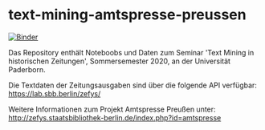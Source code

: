 # text-mining-amtspresse-preussen

[![Binder](https://mybinder.org/badge_logo.svg)](https://mybinder.org/v2/gh/martindroege/text-mining-amtspresse-preussen/master)

Das Repository enthält Noteboobs und Daten zum Seminar 'Text Mining in
historischen Zeitungen', Sommersemester 2020, an der Universität Paderborn.

Die Textdaten der Zeitungsausgaben sind über die folgende API verfügbar:
https://lab.sbb.berlin/zefys/

Weitere Informationen zum Projekt Amtspresse Preußen unter:
http://zefys.staatsbibliothek-berlin.de/index.php?id=amtspresse

